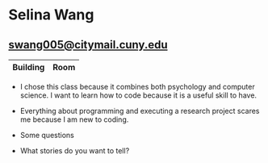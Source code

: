 # Selina Wang
## swang005@citymail.cuny.edu

| Building | Room |
|-----|----|
* I chose this class because it combines both psychology and computer science. I want to learn how to code because it is a useful skill to have.

* Everything about programming and executing a research project scares me because I am new to coding.

* Some questions 

* What stories do you want to tell?
